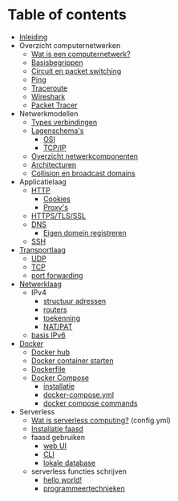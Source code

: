 # Table of contents

* [Inleiding](README.md)
* Overzicht computernetwerken
  * [Wat is een computernetwerk?](computernetwerk.md)
  * [Basisbegrippen](basisbegrippen.md)
  * [Circuit en packet switching](circuit-packet-switching.md)
  * [Ping](ping.md)
  * [Traceroute](traceroute.md)
  * [Wireshark](wireshark.md)
  * [Packet Tracer](packettracer.md)
* Netwerkmodellen
  * [Types verbindingen](verbindingen.md)
  * [Lagenschema's](lagenschemas.md)
    * [OSI](osi-model.md)
    * [TCP/IP](tcpip-model.md)
  * [Overzicht netwerkcomponenten](overzicht-netwerkcomponenten.md)
  * [Architecturen](architecturen.md)
  * [Collision en broadcast domains](collision-broadcast-domains.md)
* Applicatielaag
  * [HTTP](http.md)
    * [Cookies](cookies.md)
    * [Proxy's](proxys.md)
  * [HTTPS/TLS/SSL](ssl.md)
  * [DNS](dns.md)
    * [Eigen domein registreren](eigendomein.md)
  * [SSH](ssh.md)
* [Transportlaag](transportlaag.md)
  * [UDP](udp.md)
  * [TCP](tcp.md)
  * [port forwarding](portforwarding.md)
* [Netwerklaag](netwerklaag.md)
  * IPv4
    * [structuur adressen](ipv4structuur.md)
    * [routers](routers.md)
    * [toekenning](toekenning.md)
    * [NAT/PAT](nat.md)
  * [basis IPv6](ipv6.md)
* [Docker](docker/README.md)
  * [Docker hub](docker/docker-hub.md)
  * [Docker container starten](docker/docker-container-starten.md)
  * [Dockerfile](docker/dockerfile.md)
  * [Docker Compose](docker/docker-compose/README.md)
    * [installatie](docker/docker-compose/installatie.md)
    * [docker-compose.yml](docker/docker-compose/docker-compose.yml.md)
    * [docker compose commands](docker/docker-compose/docker-compose-commands.md)
* Serverless
  * [Wat is serverless computing?](serverless/wat-is-serverless.md)
  (config.yml)
  * [Installatie faasd](serverless/installatie-faasd.md)
  * faasd gebruiken
    * [web UI](serverless/faasd-gebruiken/web-ui.md)
    * [CLI](serverless/faasd-gebruiken/cli.md)
    * [lokale database](serverless/faasd-gebruiken/lokale-services-toevoegen.md)
  * serverless functies schrijven
    * [hello world!](serverless/functies-schrijven/hello-world.md)
    * [programmeertechnieken](serverless/functies-schrijven/programmeertechnieken.md)
